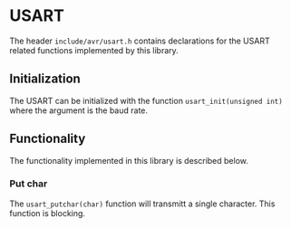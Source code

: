 # USART
The header `include/avr/usart.h` contains declarations for the USART related functions implemented by this library.

## Initialization
The USART can be initialized with the function `usart_init(unsigned int)` where the argument is the baud rate.

## Functionality 
The functionality implemented in this library is described below.

### Put char
The `usart_putchar(char)` function will transmitt a single character. This function is blocking.
